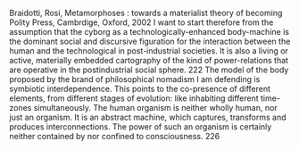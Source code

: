 ﻿Braidotti, Rosi, Metamorphoses : towards a materialist theory of becoming  Polity Press, Cambrdige, Oxford, 2002
I want to start therefore from the assumption that the cyborg as a technologically-enhanced body-machine is the dominant social and discursive figuration for the interaction between the human and the technological in post-industrial societies. It is also a living or active, materially embedded cartography of the kind of power-relations that are operative in the postindustrial social sphere. 222
The model of the body proposed by the brand of philosophical nomadism I am defending is symbiotic interdependence. This points to the co-presence of different elements, from different stages of evolution: like inhabiting different time-zones simultaneously. The human organism is neither wholly human, nor just an organism. It is an abstract machine, which captures, transforms and produces interconnections. The power of such an organism is certainly neither contained by nor confined to consciousness. 226
